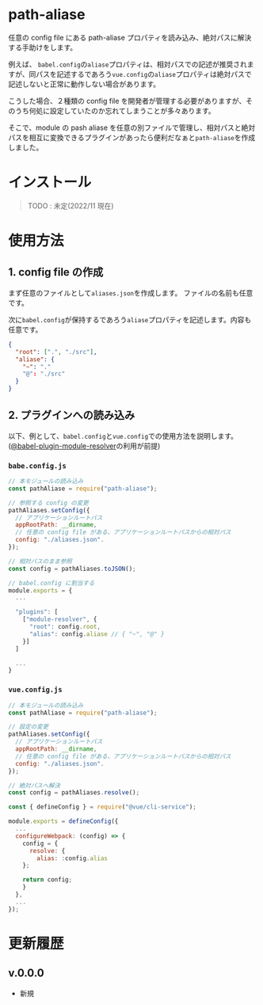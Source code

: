 # path-aliase

任意の config file にある path-aliase プロパティを読み込み、絶対パスに解決する手助けをします。

例えば、 `babel.config`の`aliase`プロパティは、相対パスでの記述が推奨されますが、同パスを記述するであろう`vue.config`の`aliase`プロパティは絶対パスで記述しないと正常に動作しない場合があります。

こうした場合、２種類の config file を開発者が管理する必要がありますが、そのうち何処に設定していたのか忘れてしまうことが多々あります。

そこで、module の pash aliase を任意の別ファイルで管理し、相対パスと絶対パスを相互に変換できるプラグインがあったら便利だなぁと`path-aliase`を作成しました。

# インストール

> TODO : 未定(2022/11 現在)

# 使用方法

## 1. config file の作成

まず任意のファイルとして`aliases.json`を作成します。
ファイルの名前も任意です。

次に`babel.config`が保持するであろう`aliase`プロパティを記述します。内容も任意です。

```./aliase.json
{
  "root": [".", "./src"],
  "aliase": {
    "~": "."
    "@": "./src"
  }
}
```

## 2. プラグインへの読み込み

以下、例として、`babel.config`と`vue.config`での使用方法を説明します。([@babel-plugin-module-resolver](https://github.com/tleunen/babel-plugin-module-resolver)の利用が前提)

### `babe.config.js`

```javascript
// 本モジュールの読み込み
const pathAliase = require("path-aliase");

// 参照する config の変更
pathAliases.setConfig({
  // アプリケーションルートパス
  appRootPath: __dirname,
  // 任意の config file がある、アプリケーションルートパスからの相対パス
  config: "./aliases.json".
});

// 相対パスのまま参照
const config = pathAliases.toJSON();

// babel.config に割当する
module.exports = {
  ...

  "plugins": [
    ["module-resolver", {
      "root": config.root,
      "alias": config.aliase // { "~", "@" }
    }]
  ]

  ...
}
```

### `vue.config.js`

```javascript
// 本モジュールの読み込み
const pathAliase = require("path-aliase");

// 設定の変更
pathAliases.setConfig({
  // アプリケーションルートパス
  appRootPath: __dirname,
  // 任意の config file がある、アプリケーションルートパスからの相対パス
  config: "./aliases.json".
});

// 絶対パスへ解決
const config = pathAliases.resolve();

const { defineConfig } = require("@vue/cli-service");

module.exports = defineConfig({
  ...
  configureWebpack: (config) => {
    config = {
      resolve: {
        alias: :config.alias
    };

    return config;
    }
  },
  ...
});
```

# 更新履歴

## v.0.0.0

- 新規
